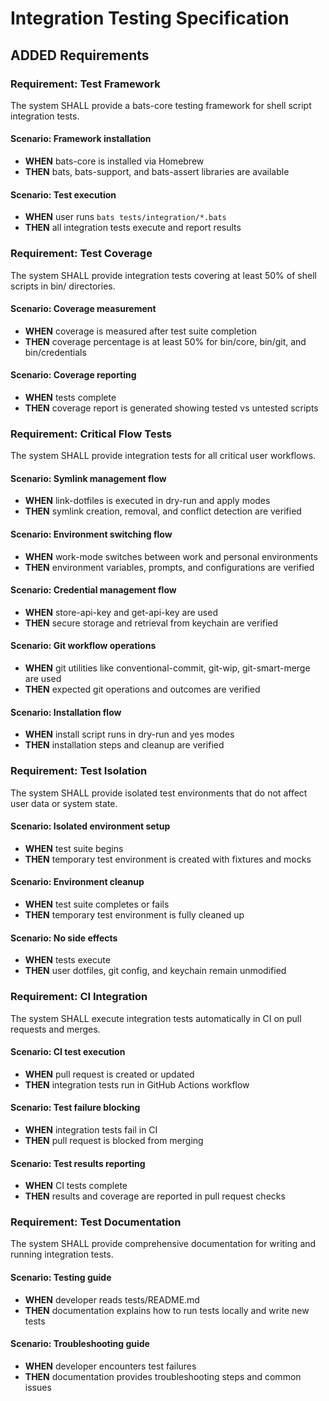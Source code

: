 # Integration Testing Specification

## ADDED Requirements

### Requirement: Test Framework
The system SHALL provide a bats-core testing framework for shell script integration tests.

#### Scenario: Framework installation
- **WHEN** bats-core is installed via Homebrew
- **THEN** bats, bats-support, and bats-assert libraries are available

#### Scenario: Test execution
- **WHEN** user runs `bats tests/integration/*.bats`
- **THEN** all integration tests execute and report results

### Requirement: Test Coverage
The system SHALL provide integration tests covering at least 50% of shell scripts in bin/ directories.

#### Scenario: Coverage measurement
- **WHEN** coverage is measured after test suite completion
- **THEN** coverage percentage is at least 50% for bin/core, bin/git, and bin/credentials

#### Scenario: Coverage reporting
- **WHEN** tests complete
- **THEN** coverage report is generated showing tested vs untested scripts

### Requirement: Critical Flow Tests
The system SHALL provide integration tests for all critical user workflows.

#### Scenario: Symlink management flow
- **WHEN** link-dotfiles is executed in dry-run and apply modes
- **THEN** symlink creation, removal, and conflict detection are verified

#### Scenario: Environment switching flow
- **WHEN** work-mode switches between work and personal environments
- **THEN** environment variables, prompts, and configurations are verified

#### Scenario: Credential management flow
- **WHEN** store-api-key and get-api-key are used
- **THEN** secure storage and retrieval from keychain are verified

#### Scenario: Git workflow operations
- **WHEN** git utilities like conventional-commit, git-wip, git-smart-merge are used
- **THEN** expected git operations and outcomes are verified

#### Scenario: Installation flow
- **WHEN** install script runs in dry-run and yes modes
- **THEN** installation steps and cleanup are verified

### Requirement: Test Isolation
The system SHALL provide isolated test environments that do not affect user data or system state.

#### Scenario: Isolated environment setup
- **WHEN** test suite begins
- **THEN** temporary test environment is created with fixtures and mocks

#### Scenario: Environment cleanup
- **WHEN** test suite completes or fails
- **THEN** temporary test environment is fully cleaned up

#### Scenario: No side effects
- **WHEN** tests execute
- **THEN** user dotfiles, git config, and keychain remain unmodified

### Requirement: CI Integration
The system SHALL execute integration tests automatically in CI on pull requests and merges.

#### Scenario: CI test execution
- **WHEN** pull request is created or updated
- **THEN** integration tests run in GitHub Actions workflow

#### Scenario: Test failure blocking
- **WHEN** integration tests fail in CI
- **THEN** pull request is blocked from merging

#### Scenario: Test results reporting
- **WHEN** CI tests complete
- **THEN** results and coverage are reported in pull request checks

### Requirement: Test Documentation
The system SHALL provide comprehensive documentation for writing and running integration tests.

#### Scenario: Testing guide
- **WHEN** developer reads tests/README.md
- **THEN** documentation explains how to run tests locally and write new tests

#### Scenario: Troubleshooting guide
- **WHEN** developer encounters test failures
- **THEN** documentation provides troubleshooting steps and common issues
